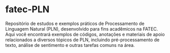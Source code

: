 # fatec-PLN
Repositório de estudos e exemplos práticos de Processamento de Linguagem Natural (PLN), desenvolvido para fins acadêmicos na FATEC. Aqui você encontrará exemplos de códigos, anotações e materiais de apoio relacionados a diversos tópicos de PLN, incluindo pré-processamento de texto, análise de sentimento e outras tarefas comuns na área.
